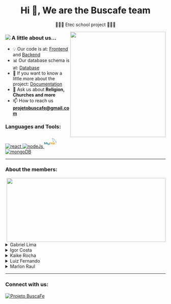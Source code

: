 <h1 align="center">Hi 👋, We are the Buscafe team</h1> 

<p align="center"> 👨🏻‍💻 Etec school project 👨🏻‍💻</p> 
<img align='right' src="https://camo.githubusercontent.com/62da68eb62b1e5f175f7d1f0191dd89a653d7908feb22d37d4a0ab07365d6791/68747470733a2f2f6d656469612e67697068792e636f6d2f6d656469612f4d3967624264396e6244724f5475314d71782f67697068792e676966" width="300" height="330" />

### <img src="https://media.giphy.com/media/VgCDAzcKvsR6OM0uWg/giphy.gif" width="50"> A little about us... 
- 💡 Our code is at: [Frontend](https://github.com/Buscafe/Frontend) and [Backend](https://github.com/Buscafe/Backend)
- 📊 Our database schema is at: [Database](https://github.com/Buscafe/Database)
- 📒 If you want to know a little more about the project: [Documentation](https://github.com/Buscafe/Documentation)
- 💬 Ask us about **Religion, Churches and more**
- 📫 How to reach us **projetobuscafe@gmail.com**


<h3>Languages and Tools:</h3>
<p align="left"> 
      <a href="https://pt-br.reactjs.org/docs/getting-started.html" target="_blank"> <img src="https://github.com/Gabriel-limadev/devicon/blob/master/icons/react/react-original.svg" alt="react" width="40" height="40"/> </a> 
     <a href="https://nodejs.org" target="_blank"> <img src="https://github.com/Gabriel-limadev/devicon/blob/master/icons/nodejs/nodejs-original.svg" alt="nodeJs" width="40" height="40"/> </a> 
     <a href="https://www.mysql.com/" target="_blank"> <img src="https://raw.githubusercontent.com/devicons/devicon/master/icons/mysql/mysql-original-wordmark.svg" alt="mysql" width="40" height="40"/> </a>
       <a href="https://www.mongodb.com/pt-br" target="_blank"> <img src="https://github.com/Gabriel-limadev/devicon/blob/master/icons/mongodb/mongodb-original.svg" alt="mongoDB" width="40" height="40"/> </a>
</p>

 <hr>

<h3 align="left">About the members:</h3>
<img align='right' src="https://blog.trello.com/hs-fs/hubfs/unnamed-2.gif?width=500&name=unnamed-2.gif" width="500" height="200" />
<details>     
      
 <summary>Gabriel Lima</summary>

- 📝 **About**\
💡 Project leader \
👨‍💻 JS and Python \
📚️ Book lover
    
- 🌐 **Contact**     
<a href="https://github.com/Gabriel-limadev" target="blank"><img align="center" src="https://github.com/Gabriel-limadev/devicon/blob/master/icons/github/github-original-wordmark.svg" alt="Gabriel-limadev" height="30" width="40" /></a>
<a href="https://linkedin.com/in/gabriellimadev/" target="blank"><img align="center" src="https://raw.githubusercontent.com/rahuldkjain/github-profile-readme-generator/master/src/images/icons/Social/linked-in-alt.svg" alt="gabriellimadev/" height="30" width="40" /></a>
<a href="https://instagram.com/gabriel_vituu" target="blank"><img align="center" src="https://raw.githubusercontent.com/rahuldkjain/github-profile-readme-generator/master/src/images/icons/Social/instagram.svg" alt="gabriel_vituu" height="30" width="40" /></a>

</details>

<details>     
 <summary>Igor Costa </summary>
- 📝 **About**\
💡 FullStack do BuscaFé\
👨‍💻 React e NodeJs\
📚 Fornecedor das pizzas.
</details>
<details>     
      
 <summary>Kaike Rocha</summary>
      ola
</details>
<details>     
      
 <summary>Luiz Fernando</summary>
      ola
</details>

<details>
 <summary>Marlon Raul</summary>
      ola
</details>

<hr>
  
<h3 align="left">Connect with us:</h3>
<p align="left">
      <a href="https://www.instagram.com/projeto_buscafe/" target="blank"><img align="center" src="https://raw.githubusercontent.com/rahuldkjain/github-profile-readme-generator/master/src/images/icons/Social/instagram.svg" alt="Projeto BuscaFe" height="30" width="40" /></a>
</p>
